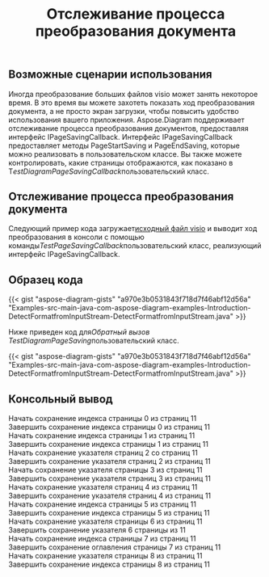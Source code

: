 ﻿---
title: Отслеживание процесса преобразования документа
type: docs
weight: 970
url: /ru/java/track-document-conversion-progress/
description: В этом разделе объясняется, как отслеживать ход преобразования файлов visio с помощью Aspose.Diagram.
---
## **Возможные сценарии использования**

Иногда преобразование больших файлов visio может занять некоторое время. В это время вы можете захотеть показать ход преобразования документа, а не просто экран загрузки, чтобы повысить удобство использования вашего приложения. Aspose.Diagram поддерживает отслеживание процесса преобразования документов, предоставляя интерфейс IPageSavingCallback. Интерфейс IPageSavingCallback предоставляет методы PageStartSaving и PageEndSaving, которые можно реализовать в пользовательском классе. Вы также можете контролировать, какие страницы отображаются, как показано в T*estDiagramPageSavingCallback*пользовательский класс.

## **Отслеживание процесса преобразования документа**

 Следующий пример кода загружает[исходный файл visio](Drawing1.vsdx) и выводит ход преобразования в консоли с помощью команды*TestPageSavingCallback*пользовательский класс, реализующий интерфейс IPageSavingCallback.

## **Образец кода**

{{< gist "aspose-diagram-gists" "a970e3b0531843f718d7f46abf12d56a" "Examples-src-main-java-com-aspose-diagram-examples-Introduction-DetectFormatfromInputStream-DetectFormatfromInputStream.java" >}}

Ниже приведен код для*Обратный вызов TestDiagramPageSaving*пользовательский класс.

{{< gist "aspose-diagram-gists" "a970e3b0531843f718d7f46abf12d56a" "Examples-src-main-java-com-aspose-diagram-examples-Introduction-DetectFormatfromInputStream-DetectFormatfromInputStream.java" >}}

## **Консольный вывод**

Начать сохранение индекса страницы 0 из страниц 11</br>
Завершить сохранение индекса страницы 0 из страниц 11</br>
Начать сохранение индекса страницы 1 из страниц 11</br>
Завершить сохранение индекса страницы 1 из страниц 11</br>
Начать сохранение указателя страниц 2 со страниц 11</br>
Завершить сохранение указателя страниц 2 из страниц 11</br>
Начать сохранение указателя страницы 3 из страниц 11</br>
Завершить сохранение указателя страниц 3 из страниц 11</br>
Начать сохранение указателя страниц 4 из страниц 11</br>
Завершить сохранение указателя страниц 4 из страниц 11</br>
Начать сохранение индекса страницы 5 из страниц 11</br>
Завершить сохранение индекса страницы 5 из страниц 11</br>
Начать сохранение указателя страницы 6 из страниц 11</br>
Завершить сохранение указателя 6 страницы из 11</br>
Начать сохранение индекса страницы 7 из страниц 11</br>
Завершить сохранение оглавления страницы 7 из страниц 11</br>
Начать сохранение указателя страницы 8 из страниц 11</br>
Завершить сохранение индекса страницы 8 из страниц 11
